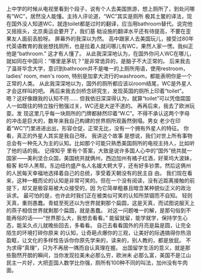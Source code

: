 上中学的时候从电视里看到个段子，说有个人去美国旅游，想上厕所了，到处问哪有“WC”，居然没人能懂。主持人评论道，“WC”其实是厕所
极其土鳖的译法，现在国外没人知道WC，就连toilet都是过时的翻译，应当用bathroom替代。说完他又摇摇头，北京奥运会要开了，我们基
础设施的翻译水平还有待提高，不要在歪果友人面前丢脸呀。 屏幕外的我深以为然。 
高中跟家人去美国玩儿，接受过80年代英语教育的我爸想找厕所，也是拉着人就问哪儿有WC，果然人家一愣。我纠正他是“bathroom.” 
这才有人懂了。 从此我深深地认为，在国外你问人WC在哪儿，就如同在中国问：“哪里是茅坑？”是非常诡异的，是脑子不大正常的。 
后来我去了温哥华念大学，意识到bathroom并不是唯一的上厕所用语，使用restroom，ladies' room, men's room, 
特别是加拿大流行的washroom，都能表明你是一个正常的人类。 
从此我深深地以为，国外的厕所都应该以room结尾，WC是外星人才会这样叫的吧。 
再后来我去剑桥念研究生，发现英国的厕所上印着“toilet”。 嗯？这好像跟我的认知不符…… 
但我依旧深深得认为，就算“toilet”可以凭借腐国人一如既往的特立独行勉强过关，WC还是大逆不道的。 再再后来，我去了欧洲玩耍。发
现这里几乎每一块厕所的门牌都赫然印着“W.C”。不得不承认这两个字母的冲击是巨大的，数年来我自己构建的世界厕所观轰然倒塌。男女
老少在印着“WC”门里进进出出，形容仓促，正常无比，没有一个拥有外星人的特征。 你看，真正的外星人其实是我自己呀。 我讲这个故事
是想说，我们对世上所有事物总会有一种先入为主的认知。比如那个可能只熟悉美国厕所的电视主持人，比如听了他的话的我。 记得知乎
里有个答案，大致是说许多国人心中的“国外”统共就一国家——美利坚合众国，美国统共就俩州，西边加州有橘子红酒，好莱坞大波妹，极客
和华人黑帮。东边纽约盛产名人名媛大鳄大亨，还有好多钞票。然后这俩州的人民每天幸福地选择着自己的总统，享受着天朝没有的民主自
由。 我们现在看来，这种一概而论的认知是非常可笑的。但在一个没有阅读，没有近距离接触的前提下，却又是极容易被大众接受的，因
为它简单粗暴且暗含某种貌似正义的政治诉求。 最可怕的是，也许此时我们正在被类似可笑的认知所禁锢而不自知。 
轻则天真，重则愚蠢。青蛙至死还以为世界就剩那个扁圆，这是天真，而试图说服天上的燕子相信世界就剩那个扁圆，就是愚蠢。
对这一问题唯一的解，是那句俗到不能再俗的话——“世界那么大，我想去看看。” 
能留就留，能学就学，保持学生心态，能呆久点儿就晚些回去，多看看。 自己去看看国外的月亮是扁是圆，让完全陌生的环境打碎你原来
的认知，让奇葩点爆你的三观，让美好的际遇搞得你热泪盈眶，让文化的多样性告诉你你原先学来的，读来的，别人教的，都是放屁。 
不为求得“真理”，只为不再居一隅而自认真理在握。 出国留学生活的意义，就是那些豁然开朗的瞬间，当你发现拉美未必那么穷，欧洲未
必那么富，美国不是江山民主一片好，大把歪国人数学比你强，厕所有100种不同的叫法，加州没有牛肉面。